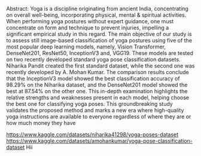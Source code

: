 Abstract:
Yoga is a discipline originating from ancient India, concentrating on overall well-being, incorporating physical, mental & spiritual activities. When performing yoga postures without expert guidance, one must concentrate on form and technique to prevent injuries, impelling a significant empirical study in this regard. The main objective of our study is to assess still image-based classification of yoga postures using five of the most popular deep learning models, namely, Vision Transformer, DenseNet201, ResNet50, InceptionV3 and, VGG19. These models are tested on two recently developed standard yoga pose classification datasets. Niharika Pandit created the first standard dataset, while the second one was recently developed by A. Mohan Kumar. The comparison results conclude that the InceptionV3 model showed the best classification accuracy of 98.29% on the Niharika dataset, and the DenseNet201 model showed the best at 87.54% on the other one. This in-depth examination highlights the relative strengths and weaknesses present in each model, helping choose the best one for classifying yoga poses. This groundbreaking study validates the proposed method and marks a new era where high-quality yoga instructions are available to everyone regardless of where they are or how much money they have

https://www.kaggle.com/datasets/niharika41298/yoga-poses-dataset
https://www.kaggle.com/datasets/amohankumar/yoga-pose-classification-dataset
Hii

